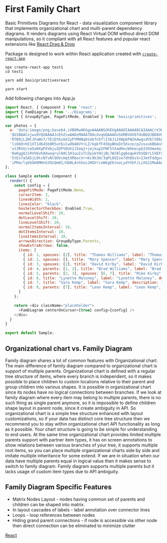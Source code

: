 # First Family Chart

Basic Primitives Diagrams for React - data visualization component library that implements organizational chart and multi-parent dependency diagrams. It renders diagrams using React Virtual DOM without direct DOM manipulations, so it compliant with all React features and popular react extensions like [React Drag & Drop](http://react-dnd.github.io/react-dnd/about)

Package is designed to work within React application created with [`create-react-app`](https://facebook.github.io/create-react-app/)

```
npx create-react-app test1
cd test1

yarn add basicprimitivesreact

yarn start
```

Add following changes into App.js

```JavaScript
import React, { Component } from 'react';
import { FamDiagram } from '../Diagrams';
import { GroupByType, PageFitMode, Enabled } from 'basicprimitives';

var photos = {
  a: 'data:image/png;base64,iVBORw0KGgoAAAANSUhEUgAAADIAAAA8CAIAAACrV36WAAAAAXNSR0IArs4c6QAAAARn' + 
  'QU1BAACxjwv8YQUAAAAJcEhZcwAADsMAAA7DAcdvqGQAAAGnSURBVGhD7dnBbQJBDAVQk1o2QjlQwKYGzpSwKQfq4IxIC' + 
  'RTB9jLZHCJFwWv7/7EiDt6zmX2yPYMHNq01eb7n5flI36JiIXWpbFW2kAwgsdVblS0kA0hs9db/ZWs+vW/Wno9PxPE3dh' + 
  'ls6Od+HI1XT1d64Sb8R5utEulwdbA8VY+LZ/kqkfF456pBHxDz5Xxze/p2vsxukBbAshTVOE0PO4B2cUlWKrgUTKsrV0e' + 
  'ut3RVU/cm5aKKqPXVbjuIDPtDUh2JImq1+jmjkupIFNFStXadHncWXkecpb3393me4oJZnionXyjLV6W4QFZEleHCWNG+' + 
  '0eKggQJiRVV6vhAXwoqrul0AC1H1uuIsTLUyukYH1jBL7WJ8lgq6oqwkVXSQDrLSVEFXjJWoirlCrFRVyBVhJasirgCr6' + 
  '5tEv7a5A5jL0tcN7vNl9OVcHqtXRbocVr+Kc9k3H/3qPL69Ise7dh0SsS+2JmtFddgvdy/gGbY7Jdp2GRcyrlu1BfUjxt' + 
  'iPRm/lqVbGHOMHnU39zQm0I/UbBLA+GVosJHGVrcoWkgEktnoLydYXkF/LiXG21MwAAAAASUVORK5CYII='
};

class Sample extends Component {
  render() {
    const config = {
      pageFitMode: PageFitMode.None,
      cursorItem: 2,
      linesWidth: 1,
      linesColor: "black",
      hasSelectorCheckbox: Enabled.True,
      normalLevelShift: 20,
      dotLevelShift: 20,
      lineLevelShift: 20,
      normalItemsInterval: 10,
      dotItemsInterval: 10,
      lineItemsInterval: 10,
      arrowsDirection: GroupByType.Parents,
      showExtraArrows: false,
      items: [
        { id: 1, spouses: [2], title: "Thomas Williams", label: "Thomas Williams", description: "1, 1st husband", image: photos.a },
        { id: 2, spouses: [], title: "Mary Spencer", label: "Mary Spencer", description: "2, The Mary", image: photos.a },
        { id: 3, spouses: [2], title: "David Kirby", label: "David Kirby", description: "3, 2nd Husband", image: photos.a },
        { id: 4, parents: [1, 2], title: "Brad Williams", label: "Brad Williams", description: "4, 1st son", image: photos.a },
        { id: 5, parents: [2, 3], spouses: [6, 7], title: "Mike Kirby", label: "Mike Kirby", description: "5, 2nd son, having 2 spouses", image: photos.a },
        { id: 6, title: "Lynette Maloney", label: "Lynette Maloney", description: "5, Spouse I", image: photos.a },
        { id: 7, title: "Sara Kemp", label: "Sara Kemp", description: "5, Spouse II :-)", image: photos.a },
        { id: 8, parents: [7], title: "Leon Kemp", label: "Leon Kemp", description: "5, Orphan", image: photos.a }
      ]
    };

    return <div className="placeholder">
      <FamDiagram centerOnCursor={true} config={config} />
    </div>
  }
}

export default Sample;
```

## Organizational chart vs. Family Diagram
Family diagram shares a lot of common features with Organizational chart. The main difference of family diagram compared to organizational chart is support of multiple parents. Organizational chart is defined with a regular tree structure of items, where every branch is independent, so it makes possible to place children to custom locations relative to their parent and group children into various shapes. It is possible in organizational chart since its nodes have no logical connections between branches. If we look at family diagram where every item may belong to multiple parents, there is no such thing as single parent anymore, so it is impossible to define children shape layout in parent node, since it create ambiguity in API. So organizational chart is a simple tree structure enhanced with layout customizations, so if your data has distinct core tree structure then we recommend you to stay within organizational chart API functionality as long as it possible. Your chart structure is going to be simple for understanding to end users. At the same time organizational chart provides limited multiple parents support with partner item types, it has on screen annotations to show relations between various branches of your tree, it supports multiple root items, so you can place multiple organizational charts side by side and imitate multiple inheritance for some extend. If we are in situation when our data have multiple parents equal in logical value then it makes sense to switch to family diagram. Family diagram supports multiple parents but it lacks usage of custom item types due to API ambiguity. 

## Family Diagram Specific Features
* Matrix Nodes Layout - nodes having common set of parents and children can be shaped into matrix.
* In layout cascades of labels - label annotation over connector lines
* Loops - loop references between nodes
* Hiding grand parent connections - if node is accessible via other node then direct connection can be eliminated to minimize clutter

[React](../src/Samples/FirstFamilyChart.js)
